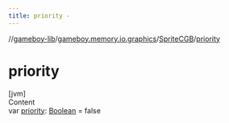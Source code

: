 ```yaml
---
title: priority -
---
```

//[gameboy-lib](../../index.md)/[gameboy.memory.io.graphics](../index.md)/[SpriteCGB](index.md)/[priority](priority.md)



# priority  
[jvm]  
Content  
var [priority](priority.md): [Boolean](https://kotlinlang.org/api/latest/jvm/stdlib/kotlin/-boolean/index.html) = false  



